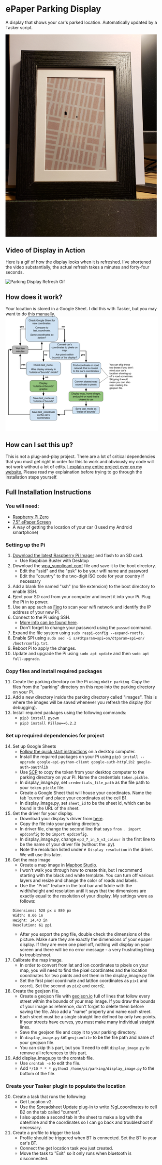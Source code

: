 # ePaper Parking Display
A display that shows your car's parked location. Automatically updated by a Tasker script.

<img src="https://raw.githubusercontent.com/emilyboda/epaper-parking-display/master/parking_display_for_upload.jpg" width="500">

## Video of Display in Action
Here is a gif of how the display looks when it is refreshed. I've shortened the video substantially, the actual refresh takes a minutes and forty-four seconds.

![Parking Display Refresh Gif](parking_display_refresh_redacted.gif)

## How does it work?
Your location is stored in a Google Sheet. I did this with Tasker, but you may want to do this manually.
![flow chart](flow_chart.png)

## How can I set this up?
This is not a plug-and-play project. There are a lot of critical dependencies that you must get right in order for this to work and obviously my code will not work without a lot of edits. [I explain my entire project over on my website.](https://www.emilyboda.com/post/parking-display) Please read my explaination before trying to go through the installation steps yourself.

## Full Installation Instructions
### You will need:
- [Raspberry Pi Zero](https://www.amazon.com/gp/product/B0748MPQT4/ref=as_li_ss_tl?ie=UTF8&psc=1&linkCode=ll1&tag=nova08-20&linkId=fdde8192b5aa90f4fe858929bb859e76&language=en_US)
- [7.5" ePaper Screen](https://www.amazon.com/waveshare-7-5inch-HAT-Raspberry-Consumption/dp/B075R4QY3L/ref=as_li_ss_tl?dchild=1&keywords=waveshare+7.5&qid=1600103451&sr=8-1&linkCode=ll1&tag=nova08-20&linkId=999ec0a6b15e20a99789c3f37ad49e07&language=en_US)
- A way of getting the location of your car (I used my Android smartphone)

### Setting up the Pi
1. [Download the latest Raspberry Pi Imager](https://www.raspberrypi.org/downloads/) and flash to an SD card.
   - Use Raspbian Buster with Desktop
2. Download the [wpa_supplicant.conf](wpa_supplicant.conf) file and save it to the boot directory.
   - Edit the "ssid" and the "psk" to be your wifi name and password
   - Edit the "country" to the two-digit ISO code for your country if necessary
3. Add a blank file named "ssh" (no file extension) to the boot directory to enable SSH.
4. Eject your SD card from your computer and insert it into your Pi. Plug the Pi in to power.
5. Use an app such as [Fing](https://www.fing.com/) to scan your wifi network and identify the IP address of your new Pi.
6. Connect to the Pi using SSH.
   - [More info can be found here](https://www.raspberrypi.org/documentation/remote-access/README.md). 
   - Don't forget to change your password using the `passwd` command.
7. Expand the file system using `sudo raspi-config --expand-rootfs`.
8. Enable SPI using `sudo sed -i s/#dtparam=spi=on/dtparam=spi=on/ /boot/config.txt`.
9. Reboot Pi to apply the changes.
10. Update and upgrade the Pi using `sudo apt update` and then `sudo apt full-upgrade`.

### Copy files and install required packages
11. Create the parking directory on the Pi using `mkdir parking`. Copy the files from the "parking" directory on this repo into the parking directory on your Pi. 
12. Add a new directory inside the parking directory called "images". This is where the images will be saved whenever you refresh the display (for debugging).
13. Install required packages using the following commands:
    - `pip3 install pyowm`
    - `pip3 install Pillow==6.2.2`

### Set up required dependencies for project
14. Set up Google Sheets
    - [Follow the quick start instructions](https://developers.google.com/sheets/api/quickstart/python) on a desktop computer.
    - Install the required packages on your Pi using `pip3 install --upgrade google-api-python-client google-auth-httplib2 google-auth-oauthlib`
    - Use [SCP](https://www.raspberrypi.org/documentation/remote-access/ssh/scp.md) to copy the token from your desktop computer to the parking directory on your Pi. Name the credentials `token.pickle`.
    - In display_image.py, set `credentials_file_path` as the file path to your `token.pickle` file.
    - Create a Google Sheet that will house your coordinates. Name the tab 'current' and place your coordinates at the cell B1.
    - In display_image.py, set `sheet_id` to be the sheet id, which can be found in the URL of the sheet.
15. Get the driver for your display.
    - Download your display's driver from [here](https://github.com/waveshare/e-Paper/tree/master/RaspberryPi%26JetsonNano/python/lib/waveshare_epd).
    - Copy the file into your parking directory.
    - In driver file, change the second line that says `from . import epdconfig` to be `import epdconfig`.
    - In display_image.py, change `epd_7_in_5_v3_colour` in the first line to be the name of your driver file (without the .py).
    - Note the resolution listed under `# Display resolution` in the driver. We will use this later.
16. Get the map image
    - Create a map image in [Mapbox Studio](https://studio.mapbox.com/).
    - I won't walk you through how to create this, but I recommend starting with the black and white template. You can turn off various layers and resize and change the color of roads and labels.
    - Use the "Print" feature in the tool bar and fiddle with the width/height and resolution until it says that the dimensions are exactly equal to the resolution of your display. My settings were as follows:
    ```
    Dimensions: 528 px x 880 px
    Width: 8.66 in
    Height: 14.43 in
    Resolution: 61 ppi
    ```
    - After you export the png file, double check the dimensions of the picture. Make sure they are exactly the dimensions of your epaper display. If they are even one pixel off, nothing will display on your screen and there will be no error message - a very frustrating thing to troubleshoot.
17. Calibrate the map image.
    - In order to convert from lat and lon coordinates to pixels on your map, you will need to find the pixel coordinates and the location coordinates for two points and set them in the display_image.py file.
    - Set the first pixel coordinate and lat/lon coordinates as `pix1` and `coord1`. Set the second as `pix2` and `coord2`.
18. Create the geojson file.
    - Create a geojson file with [geojson.io](http://geojson.io/) full of lines that follow every street within the bounds of your map image. If you draw the bounds of your image as reference, don't forget to delete them before saving the file. Also add a "name" property and name each street.
    - Each street must be a single straight line defined by only two points. If your streets have curves, you must make many individual straight lines.
    - Save the geojson file and copy it to your parking directory.
    - In `display_image.py` set `geojsonfile` to be the file path and name of your geojson file.
    - You can skip this part, but you'll need to edit `display_image.py` to remove all references to this part.
19. Add display_image.py to the crontab file.
    - Use `crontab -e` to edit the file.
    - Add `*/10 * * * python3 /home/pi/parking/display_image.py` to the bottom of the file.

### Create your Tasker plugin to populate the location
20. Create a task that runs the following:
    - Get Location v2.
    - Use the Spreadsheet Update plug-in to write %gl_coordinates to cell B2 on the tab called "current".
    - I also update a second tab in the sheet to make a log with the date/time and the coordinates so I can go back and troubleshoot if necessary.
21. Create a profile to trigger the task
    - Profile should be triggered when BT is connected. Set the BT to your car's BT.
    - Connect the get location task you just created.
    - Move the task to "Exit" so it only runs when bluetooth is disconnected.
